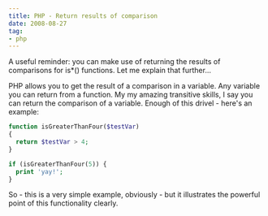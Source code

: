 ```yaml
---
title: PHP - Return results of comparison
date: 2008-08-27
tag:
- php
---
```

A useful reminder: you can make use of returning the results of comparisons for is*() functions.  Let me explain that further...

<!--more-->

PHP allows you to get the result of a comparison in a variable.  Any variable you can return from a function.  My my amazing transitive skills, I say you can return the comparison of a variable.  Enough of this drivel - here's an example:

```php
function isGreaterThanFour($testVar)
{
  return $testVar > 4;
}

if (isGreaterThanFour(5)) {
  print 'yay!';
}
```

So - this is a very simple example, obviously - but it illustrates the powerful point of this functionality clearly.
